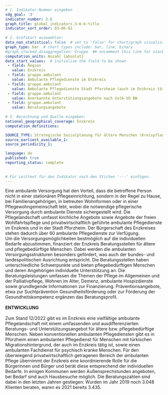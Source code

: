 ```yaml
---
# 1. Indikator-Nummer eingeben 
sdg_goal: '3' 
indicator_number: 3.6
graph_title: global_indicators.3-6-b-title
indicator_sort_order: 03-06-02
 
# 2. Grafikart auswaehlen: 
data_non_statistical: false  # set to 'false' for chart/graph visualization 
graph_type: bar  # chart types include: bar, line, binary 
#graph_stacked_disaggregation: Gruppe  ## uncomment this line for stacked bars. eplace 'Geschlecht' with the field of aggregation. 
computation_units: Anzahl [absolut] 
data_start_values:  # initialize the field to be shown  
 - field: Region 
   value: Enzkreis
 - field: gruppe.ambulant 
   value: Ambulante Pflegedienste im Enzkreis
 - field: gruppe.ambulant 
   value: Ambulante Pflegedienste Stadt Pforzheim (auch im Enzkreis tätig)
 - field: gruppe.ambulant 
   value: Anerkannte Unterstützungsangebote nach UstA-VO BW
 - field: gruppe.ambulant 
   value: Beratungsangebote
   
# 3. Berechnung und Quelle eingeben: 
national_geographical_coverage: Enzkreis
computation_definitions: 

SOURCE_TYPE: Strategische Sozialplanung für ältere Menschen (Kreispflegeplanung), Enzkreis, Stand 12/2022
source_earliest_available_1: 
source_periodicity_1: 

language: de   
published: true 
reporting_status: complete
 
 
# Für Leittext für den Indikator nach den Stichen '---' einfügen. 
---
```

Eine ambulante Versorgung hat den Vorteil, dass die betroffene Person nicht in einer stationären Pflegeeinrichtung, sondern in der Regel zu Hause, bei Familienangehörigen, in betreuten Wohnformen oder in einer Pflegewohngemeinschaft lebt, wobei die notwendige pflegerische Versorgung durch ambulante Dienste sichergestellt wird.
Die Pflegelandschaft umfasst kirchliche Angebote sowie Angebote der freien Wohlfahrtspflege und privatwirtschaftlich geführte ambulante Pflegedienste im Enzkreis und in der Stadt Pforzheim. Der Bürgerschaft des Enzkreises stehen dadurch über 60 ambulante Pflegedienste zur Verfügung. <br>
Um die Versorgungsmöglichkeiten bestmöglich auf die individuellen Bedarfe abzustimmen, finanziert der Enzkreis Beratungsstellen für ältere und pflegebedürftige Menschen. Dabei werden die ambulanten Versorgungsstrukturen besonders gefördert, was auch der bundes- und landespolitischen Ausrichtung entspricht. 
Die Beratungsstellen haben unterschiedliche Schwerpunkte und bieten pflegebedürftigen Menschen und deren Angehörigen individuelle Unterstützung an. Die Beratungsleistungen umfassen die Themen der Pflege im Allgemeinen und der Palliativpflege, Wohnen im Alter, Demenz, ambulante Hospizdienste sowie grundlegende Informationen zur Finanzierung. Präventionsangebote, etwa zur Suchtprävention Gesundheitsförderung oder zur Förderung der Gesundheitskompetenz ergänzen das Beratungsprofil. <br>
<br>
**ENTWICKLUNG** <br>
<br>
Zum Stand 12/2022 gibt es im Enzkreis eine vielfältige ambulante Pflegelandschaft mit einem umfassenden und ausdifferenzierten Beratungs- und Unterstützungsangebot für ältere bzw. pflegebedürftige Menschen. Neben konventionellen ambulanten Pflegediensten gibt es in Pforzheim einen ambulanten Pflegedienst für Menschen mit türkischen Migrationshintergrund, der auch im Enzkreis tätig ist, sowie einen ambulanten Fachdienst für psychisch kranke Menschen. Für den überwiegend privatwirtschaftlich getragenen Bereich der ambulanten Pflege übernimmt der Enzkreis eine koordinierende Rolle für die Bürgerinnen und Bürger und berät diese entsprechend der individuellen Bedarfe. In einigen Kommunen werden Außensprechstunden angeboten, bei Bedarf sind auch Hausbesuche möglich. Die Beratungszahlen sind dabei in den letzten Jahren gestiegen: Wurden im Jahr 2019 noch 3.048 Klienten beraten, waren es 2021 bereits 3.435.
